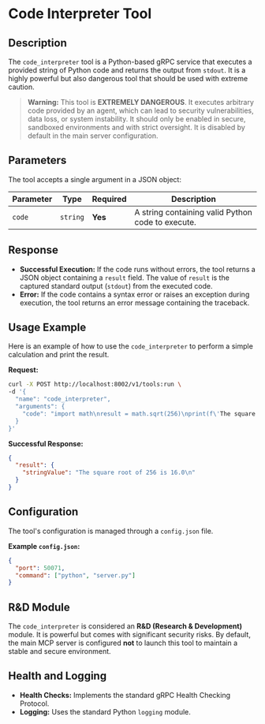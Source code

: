 # Code Interpreter Tool

## Description

The `code_interpreter` tool is a Python-based gRPC service that executes a provided string of Python code and returns the output from `stdout`. It is a highly powerful but also dangerous tool that should be used with extreme caution.

> **Warning:** This tool is **EXTREMELY DANGEROUS**. It executes arbitrary code provided by an agent, which can lead to security vulnerabilities, data loss, or system instability. It should only be enabled in secure, sandboxed environments and with strict oversight. It is disabled by default in the main server configuration.

## Parameters

The tool accepts a single argument in a JSON object:

| Parameter | Type     | Required | Description                                  |
|-----------|----------|----------|----------------------------------------------|
| `code`    | `string` | **Yes**  | A string containing valid Python code to execute. |

## Response

*   **Successful Execution:** If the code runs without errors, the tool returns a JSON object containing a `result` field. The value of `result` is the captured standard output (`stdout`) from the executed code.
*   **Error:** If the code contains a syntax error or raises an exception during execution, the tool returns an error message containing the traceback.

## Usage Example

Here is an example of how to use the `code_interpreter` to perform a simple calculation and print the result.

**Request:**

```bash
curl -X POST http://localhost:8002/v1/tools:run \
-d '{
  "name": "code_interpreter",
  "arguments": {
    "code": "import math\nresult = math.sqrt(256)\nprint(f\'The square root of 256 is {result}\')"
  }
}'
```

**Successful Response:**

```json
{
  "result": {
    "stringValue": "The square root of 256 is 16.0\n"
  }
}
```

## Configuration

The tool's configuration is managed through a `config.json` file.

**Example `config.json`:**
```json
{
  "port": 50071,
  "command": ["python", "server.py"]
}
```

## R&D Module

The `code_interpreter` is considered an **R&D (Research & Development)** module. It is powerful but comes with significant security risks. By default, the main MCP server is configured **not** to launch this tool to maintain a stable and secure environment.

## Health and Logging

*   **Health Checks:** Implements the standard gRPC Health Checking Protocol.
*   **Logging:** Uses the standard Python `logging` module.